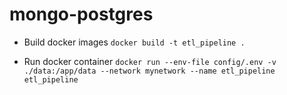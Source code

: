 # mongo-postgres
- Build docker images
```docker build -t etl_pipeline .```

- Run docker container 
```docker run --env-file config/.env -v ./data:/app/data --network mynetwork --name etl_pipeline etl_pipeline```